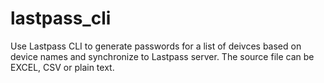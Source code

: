 # lastpass_cli
Use Lastpass CLI to generate passwords for a list of deivces based on device names and synchronize to Lastpass server. The source file can be EXCEL, CSV or plain text.
